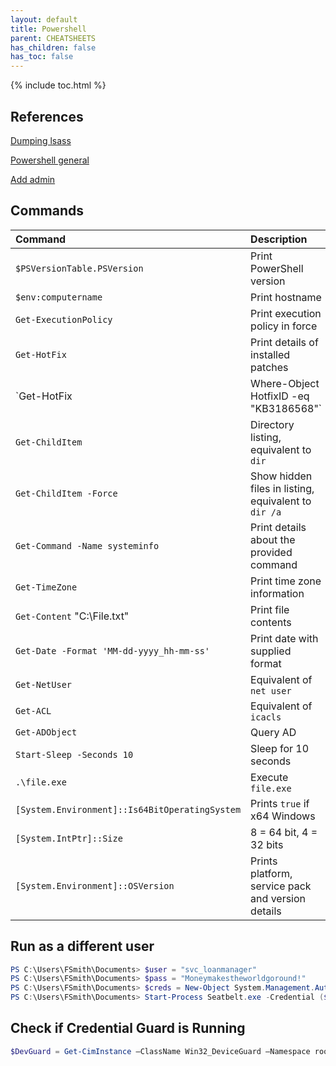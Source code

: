 ```yaml
---
layout: default
title: Powershell
parent: CHEATSHEETS
has_children: false
has_toc: false
---
```


{% include toc.html %}

## References

[Dumping lsass](https://medium.com/@markmotig/some-ways-to-dump-lsass-exe-c4a75fdc49bf)

[Powershell general](https://docs.microsoft.com/en-us/powershell/module/?view=win10-ps)

[Add admin](https://docs.microsoft.com/en-us/powershell/module/addsadministration/?view=win10-ps)

## Commands

|Command|Description|
|:---|:---|
|`$PSVersionTable.PSVersion`|Print PowerShell version|
|`$env:computername`|Print hostname|
|`Get-ExecutionPolicy`|Print execution policy in force|
|`Get-HotFix`|Print details of installed patches|
|`Get-HotFix | Where-Object HotfixID -eq "KB3186568"`|Query specific hostfix ID|
|`Get-ChildItem`|Directory listing, equivalent to `dir`|
|`Get-ChildItem -Force`|Show hidden files in listing, equivalent to `dir /a`|
|`Get-Command -Name systeminfo`|Print details about the provided command|
|`Get-TimeZone`|Print time zone information|
|`Get-Content` "C:\File.txt"|Print file contents|
|`Get-Date -Format 'MM-dd-yyyy_hh-mm-ss'`|Print date with supplied format|
|`Get-NetUser`|Equivalent of `net user`|
|`Get-ACL`|Equivalent of `icacls`|
|`Get-ADObject`|Query AD|
|`Start-Sleep -Seconds 10`|Sleep for 10 seconds|
|`.\file.exe`|Execute `file.exe`|
|`[System.Environment]::Is64BitOperatingSystem`|Prints `true` if x64 Windows|
|`[System.IntPtr]::Size`|8 = 64 bit, 4 = 32 bits|
|`[System.Environment]::OSVersion`|Prints platform, service pack and version details|

## Run as a different user
```powershell
PS C:\Users\FSmith\Documents> $user = "svc_loanmanager"
PS C:\Users\FSmith\Documents> $pass = "Moneymakestheworldgoround!"
PS C:\Users\FSmith\Documents> $creds = New-Object System.Management.Automation.PSCredential -ArgumentList @($user,(ConvertTo-SecureString -String $pass -AsPlainText -Force))
PS C:\Users\FSmith\Documents> Start-Process Seatbelt.exe -Credential ($creds)
```

## Check if Credential Guard is Running
```powershell
$DevGuard = Get-CimInstance –ClassName Win32_DeviceGuard –Namespace root\Microsoft\Windows\DeviceGuard; if ($DevGuard.SecurityServicesConfigured -contains 1) {"Credential Guard configured"}; if ($DevGuard.SecurityServicesRunning -contains 1) {"Credential Guard running"}
```